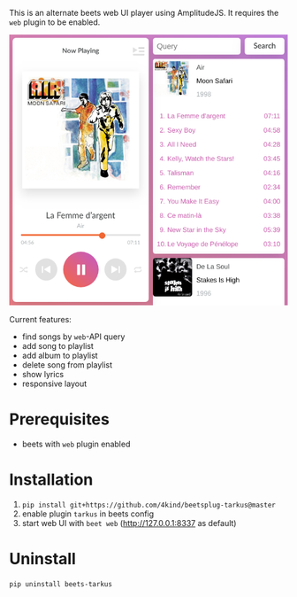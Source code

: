 This is an alternate beets web UI player using AmplitudeJS. It requires the `web` plugin to be enabled.

![alt text](large.png)

Current features:
* find songs by `web`-API query
* add song to playlist
* add album to playlist
* delete song from playlist
* show lyrics
* responsive layout

# Prerequisites
* beets with `web` plugin enabled

# Installation
1. `pip install git+https://github.com/4kind/beetsplug-tarkus@master`
2. enable plugin `tarkus` in beets config
3. start web UI with `beet web` (http://127.0.0.1:8337 as default)

# Uninstall
`pip uninstall beets-tarkus`
